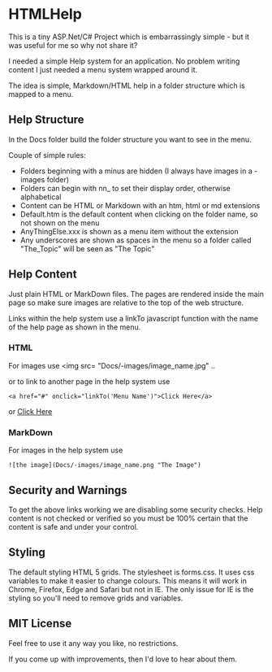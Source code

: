 # HTMLHelp

This is a tiny ASP.Net/C# Project which is embarrassingly simple - but it was useful for me so why not share it?

I needed a simple Help system for an application.  No problem writing content I just needed a menu system wrapped around it.

The idea is simple, Markdown/HTML help in a folder structure which is mapped to a menu.

## Help Structure

In the Docs folder build the folder structure you want to see in the menu.  

Couple of simple rules:
* Folders beginning with a minus are hidden (I always have images in a -images folder)
* Folders can begin with nn_ to set their display order, otherwise alphabetical
* Content can be HTML or Markdown with an htm, html or md extensions
* Default.htm is the default content when clicking on the folder name, so not shown on the menu
* AnyThingElse.xxx is shown as a menu item without the extension
* Any underscores are shown as spaces in the menu so a folder called "The_Topic" will be seen as "The Topic"

## Help Content

Just plain HTML or MarkDown files.  The pages are rendered inside the main page so make sure images are relative to the top of the web structure.

Links within the help system use a linkTo javascript function with the name of the help page as shown in the menu.

### HTML

For images use
    <img src= "Docs/-images/image_name.jpg" ..

or to link to another page in the help system use

    <a href="#" onclick="linkTo('Menu Name')">Click Here</a>
or
    <a href="javascript:linkTo('Menu Name')" >Click Here</a>

### MarkDown

For images in the help system use

    ![the image](Docs/-images/image_name.png "The Image")

## Security and Warnings

To get the above links working we are disabling some security checks.  Help content is not checked or verified so you must be 100% certain that the content is safe and under your control.

## Styling

The default styling HTML 5 grids.  The stylesheet is forms.css.  It uses css variables to make it easier to change colours.  This means it will work in Chrome, Firefox, Edge and Safari but not in IE.  The only issue for IE is the styling so you'll need to remove grids and variables.

## MIT License

Feel free to use it any way you like, no restrictions.

If you come up with improvements, then I'd love to hear about them.





